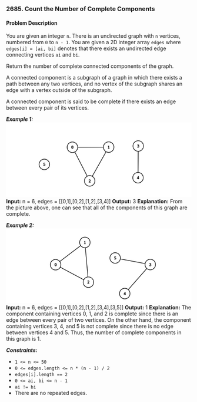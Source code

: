 ### 2685. Count the Number of Complete Components

#### Problem Description

You are given an integer `n`. There is an undirected graph with `n` vertices, numbered from `0` to `n - 1`. You are given a 2D integer array `edges` where `edges[i] = [ai, bi]` denotes that there exists an undirected edge connecting vertices `ai` and `bi`.

Return the number of complete connected components of the graph.

A connected component is a subgraph of a graph in which there exists a path between any two vertices, and no vertex of the subgraph shares an edge with a vertex outside of the subgraph.

A connected component is said to be complete if there exists an edge between every pair of its vertices.

***Example 1:*** 
![alt text](image.png)
**Input:**  n = 6, edges = [[0,1],[0,2],[1,2],[3,4]]
**Output:**  3
**Explanation:** From the picture above, one can see that all of the components of this graph are complete.

***Example 2:*** 
![alt text](image-1.png)
**Input:**  n = 6, edges = [[0,1],[0,2],[1,2],[3,4],[3,5]]
**Output:**  1
**Explanation:** The component containing vertices 0, 1, and 2 is complete since there is an edge between every pair of two vertices. On the other hand, the component containing vertices 3, 4, and 5 is not complete since there is no edge between vertices 4 and 5. Thus, the number of complete components in this graph is 1.
 
***Constraints:*** 
- `1 <= n <= 50`
- `0 <= edges.length <= n * (n - 1) / 2`
- `edges[i].length == 2`
- `0 <= ai, bi <= n - 1`
- `ai != bi`
- There are no repeated edges.